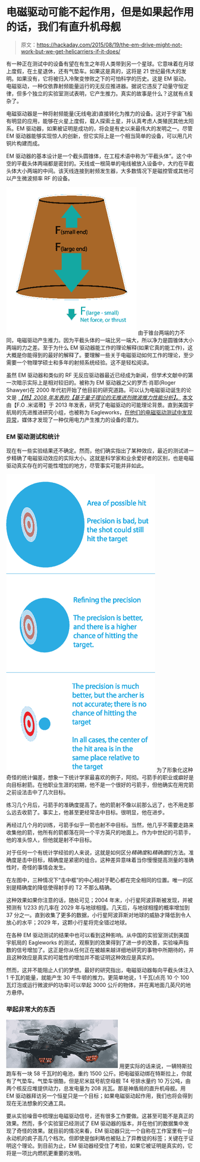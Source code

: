 # 电磁驱动可能不起作用，但是如果起作用的话，我们有直升机母舰

> 原文：<https://hackaday.com/2015/08/19/the-em-drive-might-not-work-but-we-get-helicarriers-if-it-does/>

有一种正在测试中的设备有望在有生之年将人类带到另一个星球。它意味着在月球上度假，在土星退休，还有气垫车。如果这是真的，这将是 21 世纪最伟大的发明。如果没有，它将被归入冷聚变惨败之下的可怕科学的历史。这是 EM 驱动，电磁驱动，一种仅依靠射频能量运行的无反应推进器。据说它违反了动量守恒定律，但多个独立的实验室测试表明，它产生推力。真实的故事是什么？这就有点复杂了。

电磁驱动器是一种将射频能量(无线电波)直接转化为推力的设备。这对于宇宙飞船有明显的应用，能够在火星上度假，载人探索土星，并认真考虑人类殖民其他太阳系。EM 驱动器，如果被证明是成功的，将会是有史以来最伟大的发明之一。尽管 EM 驱动器能够实现惊人的创新，但它实际上是一个相当简单的设备，可以用几片铜片构建而成。

EM 驱动器的基本设计是一个截头圆锥体，在工程术语中称为“平截头体”。这个中空的平截头体两端都是密封的。天线或一根简单的电线被放入设备中，大约在平截头体大小两端的中间。该天线连接到射频发生器，大多数情况下是磁控管或其他可以产生微波频率 RF 的设备。

[![Frustrum](img/95c8c1de5b7d4749db7a67b6ba0962bf.png)](https://hackaday.com/wp-content/uploads/2015/08/frustrum.png) 由于锥台两端的力不同，电磁驱动产生推力。因为平截头体的一端比另一端大，所以净力是圆锥体大小两端的力之差。至于为什么 EM 驱动器能工作的理论解释(如果它真的能工作)，这大概是你能得到的最好的解释了。要理解一些关于电磁驱动如何工作的理论，至少需要一个物理学硕士和多年的射频系统经验。这不是轻松阅读。

虽然 EM 驱动器和类似的 RF 无反应驱动器最近已经成为新闻，但学术文献中的第一次暗示实际上是相对较旧的。被称为 EM 驱动器之父的罗杰·肖耶(Roger Shawyer)在 2000 年代初开始了他目前的研究道路。可以认为电磁驱动诞生的论文是 *[【杨】2008 年发表的【基于量子理论的无推进剂微波推力性能分析】。](http://en.cnki.com.cn/Article_en/CJFDTOTAL-YHXB200805027.htm)* [本文](http://arxiv.org/pdf/1302.5690v3.pdf)由【F.O .米诺蒂】于 2013 年发表，研究了电磁驱动的可能理论背景。直到美国宇航局的先进推进研究小组，也被称为 Eagleworks，[在他们的电磁驱动测试中发现异常](http://arc.aiaa.org/doi/abs/10.2514/6.2014-4029)，媒体才发现了一种仅用电力产生推力的设备的潜力。

### EM 驱动测试和统计

现在有一些实验结果还不确定。然而，他们确实指出了某种效应，最近的测试进一步精确了电磁驱动效应的实际大小。这就是科学家和业余爱好者的区别，也是电磁驱动真实存在的可能性增加的地方，尽管事实可能并非如此。

[![Stats](img/8458b2a7c9a28e5aaa628f599ce9528d.png)](https://hackaday.com/wp-content/uploads/2015/08/stats.png) 为了形象化这种奇怪的统计偏差，想象一下统计学家最喜欢的例子，阿彻。弓箭手的职业或癖好是向目标射箭。在他职业生涯的初期，他不是一个很好的弓箭手，但他确实在用完箭之前设法击中了几次目标。

练习几个月后，弓箭手的准确度提高了。他的箭射不像以前那么远了，也不用走那么远去收箭了。事实上，他甚至更经常击中目标。很明显，他在进步。

再经过几个月的训练，弓箭手似乎一箭也射不中目标。当然，他几乎不需要走路来收集他的箭，他所有的箭都落在同一个平方英尺的地面上。作为中世纪的弓箭手，他的准头惊人，但他就是射不中目标。

对于任何一个有统计学经验的人来说，这就是如何区分*精确度*和*精确度*的方法。准确度是击中目标，精确度是紧密的组合。这种差异意味着当你慢慢提高测量的准确性时，奇怪的事情会发生。

在左图中，三种情况下“击中框”的中心相对于靶心都在完全相同的位置。唯一的区别是精确度的降低使得射手的 T2 不那么精确。

这种效果如果你注意的话，随处可见；2004 年末，小行星阿波菲斯被发现，并被预测有 1/233 的几率在 2029 年与地球相撞。几天后，与地球相撞的概率增加到 37 分之一。直到收集了更多的数据，小行星阿波菲斯对地球的威胁才降低到令人放心的水平；2029 年，这颗小行星将完全错过地球。

在各种 EM 驱动测试的结果中也可以看到这种影响。从中国的实验室测试到美国宇航局的 Eagleworks 的测试，观察到的效果得到了进一步的改善，实验噪声指数的信号增加了。这正是你从任何正在被越来越详细地研究的事物中所期待的，并且这种效应是真实的可能性的增加并不能证明这种效应是真实的。

然而，这并不能阻止人们的梦想。最好的研究指出，电磁驱动器每向平截头体注入 1 千瓦的能量，就能产生 30 千牛顿的推力。更简单地说，1 千瓦(点亮 10 个 100 瓦灯泡或运行微波炉的功率)可以举起 3000 公斤的物体，并在离地面几英尺的地方悬停。

### 举起非常大的东西

[![Helicarrier_aft](img/62c0245cd22c88f93a8750af94b6dd48.png)](https://hackaday.com/wp-content/uploads/2015/08/helicarrier_aft.png) 用更实际的话来说，一辆特斯拉跑车有一块 58 千瓦时的电池，重约 1500 公斤。把电磁驱动绑在特斯拉上，你就有了气垫车。气垫车很酷，但是尼米兹号航空母舰 T4 号排水量约 10 万公吨，由两个核反应堆提供动力，总发电量为 208 兆瓦。那是神盾局的直升机母舰。用 EM 驱动器拜访另一个恒星只是一个目标；如果电磁驱动起作用，我们也将会得到现在无法想象的交通工具。

要从实验噪音中梳理出电磁驱动信号，还有很多工作要做。这甚至可能不是真正的效果。然而，多个实验室已经测试了 EM 驱动器的版本，并在他们的数据集中发现了奇怪的效果。就目前的情况来看，EM 驱动器只比一个自称在工作室里有一台永动机的疯子高几个档次。但即使是伽利略也被贴上了异教徒的标签；关键在于证明这个理论。到目前为止，EM 驱动器经受住了考验，如果它被证明是真实的，它将是一项比内燃机更重要的发明。